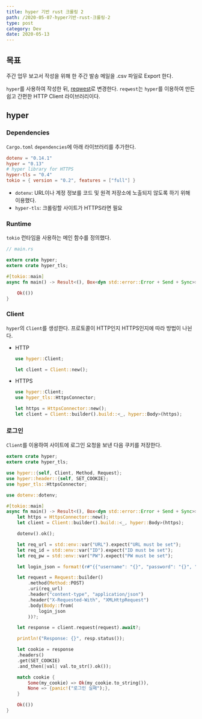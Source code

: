 ```yaml
---
title: hyper 기반 rust 크롤링 2
path: /2020-05-07-hyper기반-rust-크롤링-2
type: post
category: Dev
date: 2020-05-13
---
```


## 목표

주간 업무 보고서 작성을 위해 한 주간 발송 메일을 .csv 파일로 Export 한다.

`hyper`를 사용하여 작성한 뒤, [reqwest](https://github.com/seanmonstar/reqwest)로 변경한다. `reqwest`는 `hyper`를 이용하여 만든 쉽고 간편한 HTTP Client 라이브러리이다.

## hyper

### Dependencies

`Cargo.toml` `dependencies`에 아래 라이브러리를 추가한다.

```toml
dotenv = "0.14.1"
hyper = "0.13"
# hyper library for HTTPS
hyper-tls = "0.4"
tokio = { version = "0.2", features = ["full"] }
```

-   `dotenv`: URL이나 계정 정보를 코드 및 원격 저장소에 노출되지 않도록 하기 위해 이용했다.
-   `hyper-tls`: 크롤링할 사이트가 HTTPS라면 필요

### Runtime

`tokio` 런타임을 사용하는 메인 함수를 정의했다.

```Rust
// main.rs

extern crate hyper;
extern crate hyper_tls;

#[tokio::main]
async fn main() -> Result<(), Box<dyn std::error::Error + Send + Sync>> {

    Ok(())
}
```

### Client

`hyper`의 `Client`를 생성한다. 프로토콜이 HTTP인지 HTTPS인지에 따라 방법이 나뉜다.

-   HTTP

    ```Rust
    use hyper::Client;

    let client = Client::new();
    ```

-   HTTPS

    ```Rust
    use hyper::Client;
    use hyper_tls::HttpsConnector;

    let https = HttpsConnector::new();
    let client = Client::builder().build::<_, hyper::Body>(https);
    ```

### 로그인

`Client`를 이용하여 사이트에 로그인 요청을 보낸 다음 쿠키를 저장한다.

```Rust
extern crate hyper;
extern crate hyper_tls;

use hyper::{self, Client, Method, Request};
use hyper::header::{self, SET_COOKIE};
use hyper_tls::HttpsConnector;

use dotenv::dotenv;

#[tokio::main]
async fn main() -> Result<(), Box<dyn std::error::Error + Send + Sync>> {
    let https = HttpsConnector::new();
    let client = Client::builder().build::<_, hyper::Body>(https);

    dotenv().ok();

    let req_url = std::env::var("URL").expect("URL must be set");
    let req_id = std::env::var("ID").expect("ID must be set");
    let req_pw = std::env::var("PW").expect("PW must be set");

    let login_json = format!(r#"{{"username": "{}", "password": "{}", "returnUrl": ""}}"#, req_id, req_pw);

    let request = Request::builder()
        .method(Method::POST)
        .uri(req_url)
        .header("content-type", "application/json")
        .header("X-Requested-With", "XMLHttpRequest")
        .body(Body::from(
            login_json
        ))?;

    let response = client.request(request).await?;

    println!("Response: {}", resp.status());

    let cookie = response
    .headers()
    .get(SET_COOKIE)
    .and_then(|val| val.to_str().ok());

    match cookie {
        Some(my_cookie) => Ok(my_cookie.to_string()),
        None => {panic!("로그인 실패");},
    }

    Ok(())
}

```

